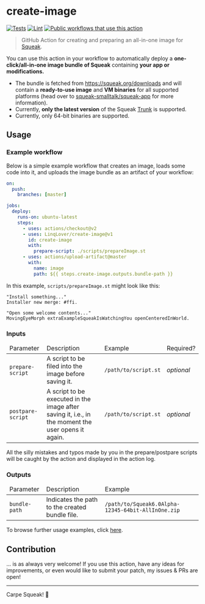 # create-image

[![Tests](https://img.shields.io/github/workflow/status/LinqLover/create-image/%F0%9F%A7%AA%20Test?label=%F0%9F%A7%AA%20Test)](https://github.com/LinqLover/create-image/actions/workflows/test.yml)
[![Lint](https://img.shields.io/github/workflow/status/LinqLover/create-image/%F0%9F%A7%B5%20Lint?label=%F0%9F%A7%B5%20Lint)](https://github.com/LinqLover/create-image/actions/workflows/lint.yml)
[![Public workflows that use this action](https://img.shields.io/endpoint?url=https%3A%2F%2Fapi-tj-actions1.vercel.app%2Fapi%2Fgithub-actions%2Fused-by%3Faction%3DLinqLover%2Fcreate-image%26badge%3Dtrue)](https://sourcegraph.com/search?q=context:global+LinqLover/create-image+file:.github/workflows&patternType=literal)

> GitHub Action for creating and preparing an all-in-one image for [Squeak](https://squeak.org/).

You can use this action in your workflow to automatically deploy a **one-click/all-in-one image bundle of Squeak** containing **your app or modifications.**
- The bundle is fetched from <https://squeak.org/downloads> and will contain a **ready-to-use image** and **VM binaries** for all supported platforms (head over to [squeak-smalltalk/squeak-app](https://github.com/squeak-smalltalk/squeak-app) for more information).
- Currently, **only the latest version** of the Squeak [Trunk](http://source.squeak.org/trunk) is supported.
- Currently, only 64-bit binaries are supported.

## Usage

### Example workflow

Below is a simple example workflow that creates an image, loads some code into it, and uploads the image bundle as an artifact of your workflow:

```yml
on:
  push:
    branches: [master]

jobs:
  deploy:
    runs-on: ubuntu-latest
    steps:
      - uses: actions/checkout@v2
      - uses: LinqLover/create-image@v1
        id: create-image
        with:
          prepare-script: ./scripts/prepareImage.st
      - uses: actions/upload-artifact@master
        with:
          name: image
          path: ${{ steps.create-image.outputs.bundle-path }}
```

In this example, `scripts/prepareImage.st` might look like this:

```smalltalk
"Install something..."
Installer new merge: #ffi.

"Open some welcome contents..."
MovingEyeMorph extraExampleSqueakIsWatchingYou openCenteredInWorld.
```

### Inputs

<table>
  <thead>
    <tr>
      <td>Parameter</td>
      <td>Description</td>
      <td>Example</td>
      <td>Required?</td>
    </tr>
  <tbody>
    <tr>
      <td><code>prepare-script</code></td>
      <td>A script to be filed into the image before saving it.</td>
      <td><code>/path/to/script.st</code></td>
      <td><i>optional</i></td>
    </tr>
    <tr>
      <td><code>postpare-script</code></td>
      <td>A script to be executed in the image after saving it, i.e., in the moment the user opens it again.</td>
      <td><code>/path/to/script.st</code></td>
      <td><i>optional</i></td>
    </tr>
  </tbody>
</table>

All the silly mistakes and typos made by you in the prepare/postpare scripts will be caught by the action and displayed in the action log.

### Outputs

<table>
  <thead>
    <tr>
      <td>Parameter</td>
      <td>Description</td>
      <td>Example</td>
    </tr>
  <tbody>
    <tr>
      <td><code>bundle-path</code></td>
      <td>Indicates the path to the created bundle file.</td>
      <td><code>/path/to/Squeak6.0Alpha-12345-64bit-AllInOne.zip</code></td>
    </tr>
  </tbody>
</table>

To browse further usage examples, click [here](https://sourcegraph.com/search?q=context:global+LinqLover/create-image+file:.github/workflows&patternType=literal).

## Contribution

... is as always very welcome! If you use this action, have any ideas for improvements, or even would like to submit your patch, my issues & PRs are open!

---

Carpe Squeak! 🎈

